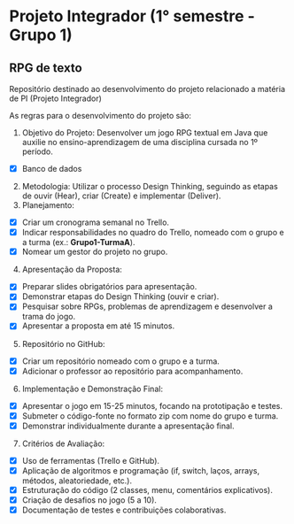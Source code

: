 # Projeto Integrador (1° semestre - Grupo 1)
## RPG de texto
Repositório destinado ao desenvolvimento do projeto relacionado a matéria de PI (Projeto Integrador)

As regras para o desenvolvimento do projeto são:
1.	Objetivo do Projeto: Desenvolver um jogo RPG textual em Java que auxilie no ensino-aprendizagem de uma disciplina cursada no 1º período.
  - [x] Banco de dados
2.	Metodologia: Utilizar o processo Design Thinking, seguindo as etapas de ouvir (Hear), criar (Create) e implementar (Deliver).
3.	Planejamento:
  - [x] Criar um cronograma semanal no Trello.
  - [x] Indicar responsabilidades no quadro do Trello, nomeado com o grupo e a turma (ex.: **Grupo1-TurmaA**).
  - [x] Nomear um gestor do projeto no grupo.
4.	Apresentação da Proposta:
  -	[x] Preparar slides obrigatórios para apresentação.
  -	[x] Demonstrar etapas do Design Thinking (ouvir e criar).
  -	[x] Pesquisar sobre RPGs, problemas de aprendizagem e desenvolver a trama do jogo.
  -	[x] Apresentar a proposta em até 15 minutos.
5.	Repositório no GitHub:
  -	[x] Criar um repositório nomeado com o grupo e a turma.
  -	[x] Adicionar o professor ao repositório para acompanhamento.
6.	Implementação e Demonstração Final:
  -	[x] Apresentar o jogo em 15-25 minutos, focando na prototipação e testes.
  -	[x] Submeter o código-fonte no formato zip com nome do grupo e turma.
  -	[x] Demonstrar individualmente durante a apresentação final.
7.	Critérios de Avaliação:
  -	[x] Uso de ferramentas (Trello e GitHub).
  -	[x] Aplicação de algoritmos e programação (if, switch, laços, arrays, métodos, aleatoriedade, etc.).
  -	[x] Estruturação do código (2 classes, menu, comentários explicativos).
  -	[x] Criação de desafios no jogo (5 a 10).
  -	[x] Documentação de testes e contribuições colaborativas.
